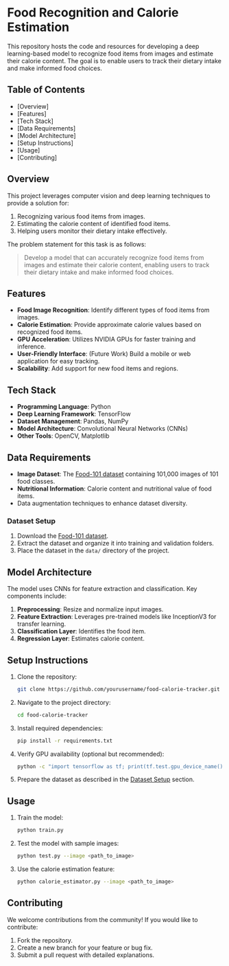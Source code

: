 # Food Recognition and Calorie Estimation

 This repository hosts the code and resources for developing a deep learning-based model to recognize food items from images and estimate their calorie content. The goal is to enable users to track their dietary intake and make informed food choices.

## Table of Contents

- [Overview]
- [Features]
- [Tech Stack]
- [Data Requirements]
- [Model Architecture]
- [Setup Instructions]
- [Usage]
- [Contributing]

  
## Overview

This project leverages computer vision and deep learning techniques to provide a solution for:

1. Recognizing various food items from images.
2. Estimating the calorie content of identified food items.
3. Helping users monitor their dietary intake effectively.

The problem statement for this task is as follows:

> Develop a model that can accurately recognize food items from images and estimate their calorie content, enabling users to track their dietary intake and make informed food choices.

## Features

- **Food Image Recognition**: Identify different types of food items from images.
- **Calorie Estimation**: Provide approximate calorie values based on recognized food items.
- **GPU Acceleration**: Utilizes NVIDIA GPUs for faster training and inference.
- **User-Friendly Interface**: (Future Work) Build a mobile or web application for easy tracking.
- **Scalability**: Add support for new food items and regions.

## Tech Stack

- **Programming Language**: Python
- **Deep Learning Framework**: TensorFlow
- **Dataset Management**: Pandas, NumPy
- **Model Architecture**: Convolutional Neural Networks (CNNs)
- **Other Tools**: OpenCV, Matplotlib

## Data Requirements

- **Image Dataset**: The [Food-101 dataset](https://www.kaggle.com/dansbecker/food-101) containing 101,000 images of 101 food classes.
- **Nutritional Information**: Calorie content and nutritional value of food items.
- Data augmentation techniques to enhance dataset diversity.

### Dataset Setup

1. Download the [Food-101 dataset](https://www.kaggle.com/dansbecker/food-101).
2. Extract the dataset and organize it into training and validation folders.
3. Place the dataset in the `data/` directory of the project.

## Model Architecture

The model uses CNNs for feature extraction and classification. Key components include:

1. **Preprocessing**: Resize and normalize input images.
2. **Feature Extraction**: Leverages pre-trained models like InceptionV3 for transfer learning.
3. **Classification Layer**: Identifies the food item.
4. **Regression Layer**: Estimates calorie content.

## Setup Instructions

1. Clone the repository:
   ```bash
   git clone https://github.com/yourusername/food-calorie-tracker.git
   ```
2. Navigate to the project directory:
   ```bash
   cd food-calorie-tracker
   ```
3. Install required dependencies:
   ```bash
   pip install -r requirements.txt
   ```
4. Verify GPU availability (optional but recommended):
   ```bash
   python -c "import tensorflow as tf; print(tf.test.gpu_device_name())"
   ```
5. Prepare the dataset as described in the [Dataset Setup](#dataset-setup) section.

## Usage

1. Train the model:
   ```bash
   python train.py
   ```
2. Test the model with sample images:
   ```bash
   python test.py --image <path_to_image>
   ```
3. Use the calorie estimation feature:
   ```bash
   python calorie_estimator.py --image <path_to_image>
   ```

## Contributing

We welcome contributions from the community! If you would like to contribute:

1. Fork the repository.
2. Create a new branch for your feature or bug fix.
3. Submit a pull request with detailed explanations.

